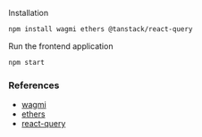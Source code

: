 Installation

```bash
npm install wagmi ethers @tanstack/react-query
```

Run the frontend application

```bash
npm start
```


### References

- [wagmi](https://wagmi.sh/)
- [ethers](https://docs.ethers.org/v6/)
- [react-query](https://tanstack.com/query/v4/docs/framework/react/overview)
